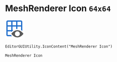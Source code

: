 # MeshRenderer Icon `64x64`
<img src="/img/MeshRenderer%20Icon.png" width=64 height=64>

``` CSharp
EditorGUIUtility.IconContent("MeshRenderer Icon")
```
```
MeshRenderer Icon
```
